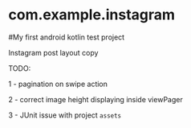 # com.example.instagram
#My first android kotlin test project

Instagram post layout copy

TODO: 

1 - pagination on swipe action

2 - correct image height displaying inside viewPager

3 - JUnit issue with project `assets`
